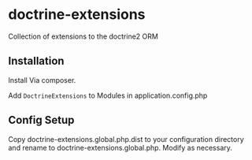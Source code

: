 doctrine-extensions
===================

Collection of extensions to the doctrine2 ORM


Installation
------------

Install Via composer.

Add `DoctrineExtensions` to Modules in application.config.php

Config Setup
------------
Copy doctrine-extensions.global.php.dist to your configuration directory and rename to doctrine-extensions.global.php.
Modify as necessary.